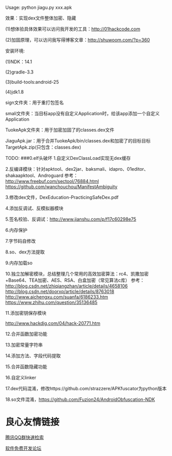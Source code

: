 Usage: python jiagu.py xxx.apk

效果：实现dex文件整体加密、隐藏

(1)想体验具体效果可以访问我开发的工具：http://01hackcode.com

(2)加固原理，可以访问我写得博客文章：http://shuwoom.com/?p=360

安装环境:

(1)NDK：14.1

(2)gradle-3.3

(3)build-tools:android-25

(4)jdk1.8



sign文件夹：用于重打包签名

smali文件夹：当目标app没有自定义Application时，给该app添加一个自定义Application

TuokeApk文件夹：用于加密加固了的classes.dex文件

JiaguApk.jar：用于合并TuokeApk/bin/classes.dex和加密了的目标目标TargetApk.zip(只包含：classes.dex)


TODO:
###0.elf头破坏
1.自定义DexClassLoad实现无dex缓存

2.反编译模块：针对apktool、dex2jar、baksmali、idapro、01editor、shakaapktool、Androguard
参考：
http://www.freebuf.com/sectool/76884.html
https://github.com/wanchouchou/ManifestAmbiguity

3.修改dex文件，DexEducation-PracticingSafeDex.pdf

4.添加反调试、反模拟器模块

5.签名校验、反调试：http://www.jianshu.com/p/f17c60298e75

6.内存保护

7.字节码自修改

8.so、dex方法提取

9.内存加载so

10.独立加解密模块，总结整理几个常用的高效加密算法：rc4、凯撒加密+Base64、TEA加密、AES、RSA、白盒加密（常见算法c库）
参考：
http://blog.csdn.net/zhiqiangzhan/article/details/4658106
http://blog.csdn.net/doorxp/article/details/8763018
http://www.aichengxu.com/suanfa/6186233.htm
https://www.zhihu.com/question/35136485

11.添加密钥保存模块

http://www.hackdig.com/04/hack-20771.htm

12.合并函数加密功能

13.加密常量字符串

14.添加方法、字段代码提取

15.合并函数隐藏功能

16.自定义linker

17.dex代码混淆，修改https://github.com/strazzere/APKfuscator为python版本

18.so文件混淆，https://github.com/Fuzion24/AndroidObfuscation-NDK


 # 良心友情链接

[腾讯QQ群快速检索](http://u.720life.cn/s/8cf73f7c)

[软件免费开发论坛](http://u.720life.cn/s/bbb01dc0)